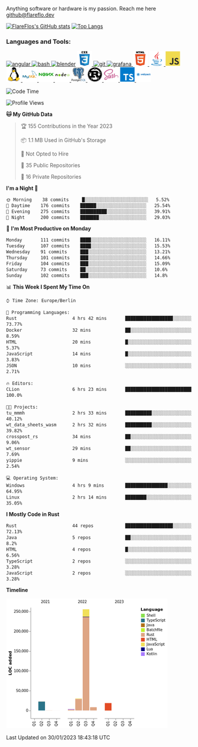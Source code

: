 Anything software or hardware is my passion.
Reach me here <a href="mailto:github@flareflo.dev">github@flareflo.dev</a>

[![FlareFlos's GitHub stats](https://github-readme-stats-pe6jw294j-flareflo.vercel.app/api?username=FlareFlo&show_icons=true&theme=github_dark)](https://github.com/FlareFlo/github-readme-stats)
[![Top Langs](https://github-readme-stats-pe6jw294j-flareflo.vercel.app/api/top-langs/?username=FlareFlo&langs_count=10&layout=compact&theme=github_dark)](https://github.com/FlareFlo?tab=repositories)

<h3 align="left">Languages and Tools:</h3>
<div align="left"> 
    <a href="https://angular.io" target="_blank" rel="noreferrer"><img src="https://angular.io/assets/images/logos/angular/angular.svg" alt="angular" width="40" height="40"/> </a> 
    <a href="https://www.gnu.org/software/bash/" target="_blank" rel="noreferrer"> <img src="https://www.vectorlogo.zone/logos/gnu_bash/gnu_bash-icon.svg" alt="bash" width="40" height="40"/> </a> 
    <a href="https://www.blender.org/" target="_blank" rel="noreferrer"> <img src="https://download.blender.org/branding/community/blender_community_badge_white.svg" alt="blender" width="40" height="40"/></a> 
    <a href="https://www.w3schools.com/css/" target="_blank" rel="noreferrer"> <img src="https://raw.githubusercontent.com/devicons/devicon/master/icons/css3/css3-original-wordmark.svg" alt="css3" width="40" height="40"/> </a> 
    <a href="https://git-scm.com/" target="_blank" rel="noreferrer"> <img src="https://www.vectorlogo.zone/logos/git-scm/git-scm-icon.svg" alt="git" width="40" height="40"/> </a> 
    <a href="https://grafana.com" target="_blank" rel="noreferrer"> <img src="https://www.vectorlogo.zone/logos/grafana/grafana-icon.svg" alt="grafana" width="40" height="40"/> </a> 
    <a href="https://www.w3.org/html/" target="_blank" rel="noreferrer"> <img src="https://raw.githubusercontent.com/devicons/devicon/master/icons/html5/html5-original-wordmark.svg" alt="html5" width="40" height="40"/> </a> 
    <a href="https://www.java.com" target="_blank" rel="noreferrer"> <img src="https://raw.githubusercontent.com/devicons/devicon/master/icons/java/java-original.svg" alt="java" width="40" height="40"/> </a> 
    <a href="https://developer.mozilla.org/en-US/docs/Web/JavaScript" target="_blank" rel="noreferrer"> <img src="https://raw.githubusercontent.com/devicons/devicon/master/icons/javascript/javascript-original.svg" alt="javascript" width="40" height="40"/> </a> 
    <a href="https://www.linux.org/" target="_blank" rel="noreferrer"> <img src="https://raw.githubusercontent.com/devicons/devicon/master/icons/linux/linux-original.svg" alt="linux" width="40" height="40"/> </a> 
    <a href="https://www.mysql.com/" target="_blank" rel="noreferrer"> <img src="https://raw.githubusercontent.com/devicons/devicon/master/icons/mysql/mysql-original-wordmark.svg" alt="mysql" width="40" height="40"/> </a> 
    <a href="https://www.nginx.com" target="_blank" rel="noreferrer"> <img src="https://raw.githubusercontent.com/devicons/devicon/master/icons/nginx/nginx-original.svg" alt="nginx" width="40" height="40"/> </a> 
    <a href="https://nodejs.org" target="_blank" rel="noreferrer"> <img src="https://raw.githubusercontent.com/devicons/devicon/master/icons/nodejs/nodejs-original-wordmark.svg" alt="nodejs" width="40" height="40"/> </a> 
    <a href="https://www.postgresql.org" target="_blank" rel="noreferrer"> <img src="https://raw.githubusercontent.com/devicons/devicon/master/icons/postgresql/postgresql-original-wordmark.svg" alt="postgresql" width="40" height="40"/> </a> 
    <a href="https://www.rust-lang.org" target="_blank" rel="noreferrer"> <img src="https://raw.githubusercontent.com/devicons/devicon/master/icons/rust/rust-plain.svg" alt="rust" width="40" height="40"/> </a> 
    <a href="https://sass-lang.com" target="_blank" rel="noreferrer"> <img src="https://raw.githubusercontent.com/devicons/devicon/master/icons/sass/sass-original.svg" alt="sass" width="40" height="40"/> </a> 
    <a href="https://www.typescriptlang.org/" target="_blank" rel="noreferrer"> <img src="https://raw.githubusercontent.com/devicons/devicon/master/icons/typescript/typescript-original.svg" alt="typescript" width="40" height="40"/> </a> 
    <a href="https://webpack.js.org" target="_blank" rel="noreferrer"> <img src="https://raw.githubusercontent.com/devicons/devicon/d00d0969292a6569d45b06d3f350f463a0107b0d/icons/webpack/webpack-original-wordmark.svg" alt="webpack" width="40" height="40"/> </a> 
</div>

<!--START_SECTION:waka-->
![Code Time](http://img.shields.io/badge/Code%20Time-445%20hrs%2052%20mins-blue)

![Profile Views](http://img.shields.io/badge/Profile%20Views-0-blue)

**🐱 My GitHub Data** 

> 🏆 155 Contributions in the Year 2023
 > 
> 📦 1.1 MB Used in GitHub's Storage 
 > 
> 🚫 Not Opted to Hire
 > 
> 📜 35 Public Repositories 
 > 
> 🔑 16 Private Repositories  
 > 
**I'm a Night 🦉** 

```text
🌞 Morning    38 commits     █░░░░░░░░░░░░░░░░░░░░░░░░   5.52% 
🌆 Daytime    176 commits    ██████░░░░░░░░░░░░░░░░░░░   25.54% 
🌃 Evening    275 commits    ██████████░░░░░░░░░░░░░░░   39.91% 
🌙 Night      200 commits    ███████░░░░░░░░░░░░░░░░░░   29.03%

```
📅 **I'm Most Productive on Monday** 

```text
Monday       111 commits    ████░░░░░░░░░░░░░░░░░░░░░   16.11% 
Tuesday      107 commits    ████░░░░░░░░░░░░░░░░░░░░░   15.53% 
Wednesday    91 commits     ███░░░░░░░░░░░░░░░░░░░░░░   13.21% 
Thursday     101 commits    ███░░░░░░░░░░░░░░░░░░░░░░   14.66% 
Friday       104 commits    ███░░░░░░░░░░░░░░░░░░░░░░   15.09% 
Saturday     73 commits     ██░░░░░░░░░░░░░░░░░░░░░░░   10.6% 
Sunday       102 commits    ███░░░░░░░░░░░░░░░░░░░░░░   14.8%

```


📊 **This Week I Spent My Time On** 

```text
⌚︎ Time Zone: Europe/Berlin

💬 Programming Languages: 
Rust                     4 hrs 42 mins       ██████████████████░░░░░░░   73.77% 
Docker                   32 mins             ██░░░░░░░░░░░░░░░░░░░░░░░   8.59% 
HTML                     20 mins             █░░░░░░░░░░░░░░░░░░░░░░░░   5.37% 
JavaScript               14 mins             █░░░░░░░░░░░░░░░░░░░░░░░░   3.83% 
JSON                     10 mins             ░░░░░░░░░░░░░░░░░░░░░░░░░   2.71%

🔥 Editors: 
CLion                    6 hrs 23 mins       █████████████████████████   100.0%

🐱‍💻 Projects: 
tu_mmmh                  2 hrs 33 mins       ██████████░░░░░░░░░░░░░░░   40.12% 
wt_data_sheets_wasm      2 hrs 32 mins       ██████████░░░░░░░░░░░░░░░   39.82% 
crosspost_rs             34 mins             ██░░░░░░░░░░░░░░░░░░░░░░░   9.06% 
wt_sensor                29 mins             ██░░░░░░░░░░░░░░░░░░░░░░░   7.69% 
yippie                   9 mins              ░░░░░░░░░░░░░░░░░░░░░░░░░   2.54%

💻 Operating System: 
Windows                  4 hrs 9 mins        ████████████████░░░░░░░░░   64.95% 
Linux                    2 hrs 14 mins       ████████░░░░░░░░░░░░░░░░░   35.05%

```

**I Mostly Code in Rust** 

```text
Rust                     44 repos            ██████████████████░░░░░░░   72.13% 
Java                     5 repos             ██░░░░░░░░░░░░░░░░░░░░░░░   8.2% 
HTML                     4 repos             █░░░░░░░░░░░░░░░░░░░░░░░░   6.56% 
TypeScript               2 repos             ░░░░░░░░░░░░░░░░░░░░░░░░░   3.28% 
JavaScript               2 repos             ░░░░░░░░░░░░░░░░░░░░░░░░░   3.28%

```


**Timeline**

![Chart not found](https://raw.githubusercontent.com/FlareFlo/FlareFlo/main/charts/bar_graph.png) 


 Last Updated on 30/01/2023 18:43:18 UTC
<!--END_SECTION:waka-->
